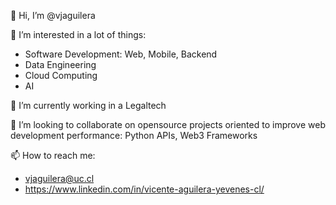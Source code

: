 👋 Hi, I’m @vjaguilera

👀 I’m interested in a lot of things:
- Software Development: Web, Mobile, Backend
- Data Engineering
- Cloud Computing
- AI

🌱 I’m currently working in a Legaltech

💞️ I’m looking to collaborate on opensource projects oriented to improve web development performance: Python APIs, Web3 Frameworks

📫 How to reach me:
- vjaguilera@uc.cl
- https://www.linkedin.com/in/vicente-aguilera-yevenes-cl/

<!---
vjaguilera/vjaguilera is a ✨ special ✨ repository because its `README.md` (this file) appears on your GitHub profile.
You can click the Preview link to take a look at your changes.
--->

